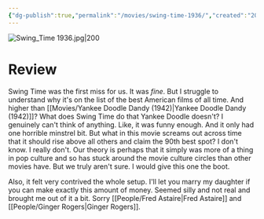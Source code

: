 ```yaml
---
{"dg-publish":true,"permalink":"/movies/swing-time-1936/","created":"2023-11-30","updated":"2024-08-19"}
---
```



![Swing_Time 1936.jpg|200](/img/user/Attachments/Swing_Time%201936.jpg)

# Review

Swing Time was the first miss for us. It was *fine*. But I struggle to understand why it's on the list of the best American films of all time. And higher than [[Movies/Yankee Doodle Dandy (1942)\|Yankee Doodle Dandy (1942)]]? What does Swing Time do that Yankee Doodle doesn't? I genuinely can't think of anything. Like, it was funny enough. And it only had one horrible minstrel bit. But what in this movie screams out across time that it should rise above all others and claim the 90th best spot? I don't know. I really don't. Our theory is perhaps that it simply was more of a thing in pop culture and so has stuck around the movie culture circles than other movies have. But we truly aren't sure. I would give this one the boot.

Also, it felt very contrived the whole setup. I'll let you marry my daughter if you can make exactly this amount of money. Seemed silly and not real and brought me out of it a bit. Sorry [[People/Fred Astaire\|Fred Astaire]] and [[People/Ginger Rogers\|Ginger Rogers]].

